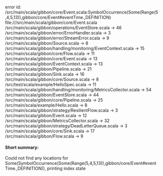 error id: <WORKSPACE>/src/main/scala/gibbon/core/Event.scala:SymbolOccurrence(Some(Range(5,4,5,13)),gibbon/core/Event#eventTime.,DEFINITION)
file://<WORKSPACE>/src/main/scala/gibbon/core/Event.scala
<WORKSPACE>/src/main/scala/gibbon/operations/EventStore.scala -> 46
<WORKSPACE>/src/main/scala/gibbon/error/ErrorHandler.scala -> 3
<WORKSPACE>/src/main/scala/gibbon/error/StreamError.scala -> 9
<WORKSPACE>/src/main/scala/gibbon/Source.scala -> 8
<WORKSPACE>/src/main/scala/gibbon/handling/monitoring/EventContext.scala -> 15
<WORKSPACE>/src/main/scala/gibbon/core/Flow.scala -> 11
<WORKSPACE>/src/main/scala/gibbon/core/Event.scala -> 13
<WORKSPACE>/src/main/scala/gibbon/EventContext.scala -> 13
<WORKSPACE>/src/main/scala/gibbon/Pipeline.scala -> 21
<WORKSPACE>/src/main/scala/gibbon/Sink.scala -> 16
<WORKSPACE>/src/main/scala/gibbon/core/Source.scala -> 8
<WORKSPACE>/src/test/scala/example/HelloSpec.scala -> 11
<WORKSPACE>/src/main/scala/gibbon/handling/monitoring/MetricsCollector.scala -> 54
<WORKSPACE>/src/main/scala/gibbon/EventStore.scala -> 44
<WORKSPACE>/src/main/scala/gibbon/core/Pipeline.scala -> 25
<WORKSPACE>/src/main/scala/example/Hello.scala -> 8
<WORKSPACE>/src/main/scala/gibbon/strategy/ResilientFlow.scala -> 3
<WORKSPACE>/src/main/scala/gibbon/Event.scala -> 12
<WORKSPACE>/src/main/scala/gibbon/MetricsCollector.scala -> 32
<WORKSPACE>/src/main/scala/gibbon/strategy/DeadLetterQueue.scala -> 3
<WORKSPACE>/src/main/scala/gibbon/core/Sink.scala -> 17
<WORKSPACE>/src/main/scala/gibbon/Flow.scala -> 9
#### Short summary: 

Could not find any locations for Some(SymbolOccurrence(Some(Range(5,4,5,13)),gibbon/core/Event#eventTime.,DEFINITION)), printing index state